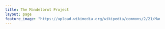```yaml
---
title: The Mandelbrot Project
layout: page
feature_image: "https://upload.wikimedia.org/wikipedia/commons/2/21/Mandel_zoom_00_mandelbrot_set.jpg"
---
```

<script id="container_script">
  const ifrm = document.createElement('iframe')
  ifrm.onload = function resizeIframe() {
    // Select the node that will be observed for mutations
    var targetNode = ifrm.contentWindow.document.body;

    // Options for the observer (which mutations to observe)
    var config = { attributes: true, childList: true, subtree: true };

    // Callback function to execute when mutations are observed
    var callback = function(mutationsList, observer) {
          ifrm.style.height = ifrm.contentWindow.document.body.scrollHeight + 'px';
    };

    // Create an observer instance linked to the callback function
    var observer = new MutationObserver(callback);

    // Start observing the target node for configured mutations
    observer.observe(targetNode, config);

  }
  ifrm.style.width = 100 + '%'

  ifrm.src = 'https://mandelbrot.dev/survey'
  document.getElementById('container_script').parentElement.appendChild(ifrm)
</script>
